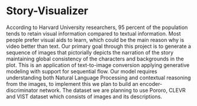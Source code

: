 # Story-Visualizer
According to Harvard University researchers, 95 percent of the population tends to retain visual information compared to textual information. Most people prefer visual aids to learn, which could be the main reason why is video better than text. Our primary goal through this project is to generate a sequence of images that pictorially depicts the narration of the story maintaining global consistency of the characters and backgrounds in the plot. This is an application of text-to-image conversion applying generative modeling with support for sequential flow. 
Our model requires understanding both Natural Language Processing and contextual reasoning from the images, to implement this we plan to build an encoder-discriminator network. The dataset we are planning to use Pororo, CLEVR and VIST dataset which consists of images and its descriptions.
